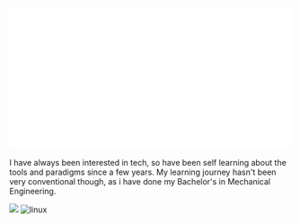 ![](img.svg)

I have always been interested in tech, so have been self learning about the tools and paradigms since a few years. My learning journey hasn't been very conventional though, as i have done my Bachelor's in Mechanical Engineering.

<html>
    <div>
        <img height="20"src="https://img.icons8.com/color/452/graphql.png">
        <img width="30" height="34" src="https://img.icons8.com/color/48/linux--v1.png" alt="linux"/>
    </div>
</html>

